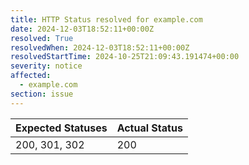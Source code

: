 ```yaml
---
title: HTTP Status resolved for example.com
date: 2024-12-03T18:52:11+00:00Z
resolved: True
resolvedWhen: 2024-12-03T18:52:11+00:00Z
resolvedStartTime: 2024-10-25T21:09:43.191474+00:00
severity: notice
affected:
  - example.com
section: issue
---
```


| Expected Statuses | Actual Status  |
|-------------------|----------------|
| 200, 301, 302 | 200 |
